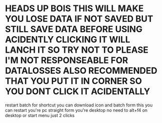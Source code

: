 # HEADS UP BOIS THIS WILL MAKE YOU LOSE DATA IF NOT SAVED BUT STILL SAVE DATA BEFORE USING ACIDENTLY CLICKING IT WILL LANCH IT SO TRY NOT TO PLEASE I'M NOT RESPONSEABLE FOR DATALOSSES ALSO RECOMMENDED THAT YOU PUT IT IN CORNER SO YOU DONT CLICK IT ACIDENTALLY
restart batch for shortcut
you can download icon and batch
form this you can restart you're pc straight form you're desktop no need to alt+f4 on desktop or start menu just 2 clicks
